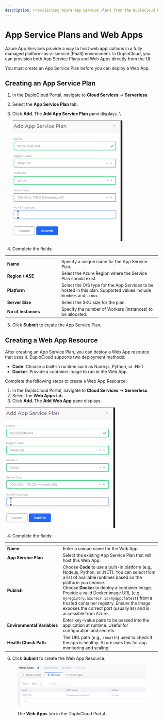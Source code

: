 ```yaml
---
description: Provisioning Azure App Service Plans from the DuploCloud Portal
---
```


# App Service Plans and Web Apps

Azure App Services provide a way to host web applications in a fully managed platform-as-a-service (PaaS) environment. In DuploCloud, you can provision both App Service Plans and Web Apps directly from the UI.&#x20;

You must create an App Service Plan before you can deploy a Web App.

## Creating an App Service Plan

1. In the DuploCloud Portal, navigate to **Cloud Services** -> **Serverless**.
2. Select the **App Service Plan** tab.
3.  Click **Add**. The **Add App Service Plan** pane displays. \


    <div align="left"><img src="../../../.gitbook/assets/image (129).png" alt="The Add App Service Plan pane" width="363"></div>
4. Complete the fields:&#x20;

<table data-header-hidden><thead><tr><th width="165.1112060546875"></th><th></th></tr></thead><tbody><tr><td><strong>Name</strong></td><td>Specify a unique name for the App Service Plan. </td></tr><tr><td><strong>Region / ASE</strong></td><td>Select the Azure Region where the Service Plan should exist.</td></tr><tr><td><strong>Platform</strong></td><td>Select the O/S type for the App Services to be hosted in this plan. Supported values include <code>Windows</code> and <code>Linux</code>.</td></tr><tr><td><strong>Server Size</strong></td><td>Select the SKU size for the plan.</td></tr><tr><td> <strong>No of Instances</strong></td><td>Specify the number of Workers (instances) to be allocated.</td></tr></tbody></table>

5. Click **Submit** to create the App Service Plan.&#x20;

## Creating a Web App Resource

After creating an App Service Plan, you can deploy a Web App resource that uses it. DuploCloud supports two deployment methods:

* **Code**: Choose a built-in runtime such as Node.js, Python, or .NET.
* **Docker**: Provide a container image to run in the Web App.

Complete the following steps to create a Web App Resource:

1. In the DuploCloud Portal, navigate to **Cloud Services** -> **Serverless**.
2. Select the **Web Apps** tab.
3. Click **Add**. The **Add Web App** pane displays.&#x20;

<div align="left"><img src="../../../.gitbook/assets/image (129).png" alt="The Add App Service Plan pane" width="363"></div>

4. Complete the fields:&#x20;

<table data-header-hidden><thead><tr><th width="169.55548095703125"></th><th></th></tr></thead><tbody><tr><td><strong>Name</strong></td><td>Enter a unique name for the Web App.</td></tr><tr><td><strong>App Service Plan</strong></td><td>Select the existing App Service Plan that will host this Web App.</td></tr><tr><td><strong>Publish</strong></td><td>Choose <strong>Code</strong> to use a built-in platform (e.g., Node.js, Python, or .NET). You can select from a list of available runtimes based on the platform you choose.<br>Choose <strong>Docker</strong> to deploy a container image. Provide a valid Docker image URL (e.g., <code>myregistry.azurecr.io/myapp:latest</code>) from a trusted container registry. Ensure the image exposes the correct port (usually <code>80</code>) and is accessible from Azure.</td></tr><tr><td><strong>Environmental Variables</strong></td><td>Enter key-value pairs to be passed into the application at runtime. Useful for configuration and secrets.</td></tr><tr><td><strong>Health Check Path</strong></td><td>The URL path (e.g., <code>/health</code>) used to check if the app is healthy. Azure uses this for app monitoring and scaling.</td></tr></tbody></table>

6. Click **Submit** to create the Web App Resource.&#x20;

<figure><img src="../../../.gitbook/assets/image (468).png" alt=""><figcaption><p>The <strong>Web Apps</strong> tab in the DuploCloud Portal</p></figcaption></figure>

